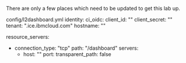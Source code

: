 There are only a few places which need to be updated to get this lab up.

config/l2dashboard.yml
identity:
  ci_oidc:
    client_id: "<client-id>"
    client_secret: "<client-secret>"
    tenant: "<tenant>.ice.ibmcloud.com"
    hostname: "<vanity-hostname-or-just-use-full-tenant-name>"
  
  resource_servers:
  - connection_type: "tcp"
    path: "/dashboard"
    servers:
      - host: "<ip>"
        port: <port>
    transparent_path: false
  
  



